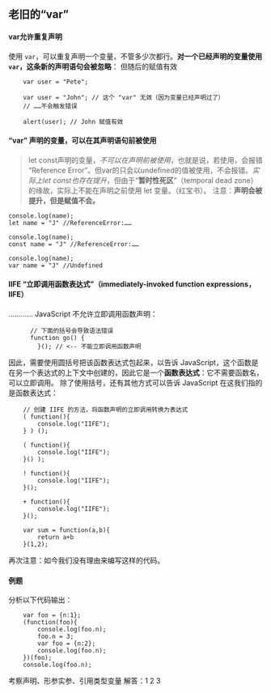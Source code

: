 ## 老旧的“var”

#### var允许重复声明
使用 `var`，可以重复声明一个变量，不管多少次都行。**对一个已经声明的变量使用 `var`，这条新的声明语句会被忽略**：
但随后的赋值有效
```
    var user = "Pete";

    var user = "John"; // 这个 "var" 无效（因为变量已经声明过了）
    // ……不会触发错误

    alert(user); // John 赋值有效
```

#### “var” 声明的变量，可以在其声明语句前被使用
> let const声明的变量，*不可以在声明前被使用*，也就是说，若使用，会报错 “Reference Error”。但var的只会以undefined的值被使用，不会报错。*实际上let const也存在提升*，但由于“**暂时性死区**”（temporal dead zone）的缘故，实际上不能在声明之前使用 let 变量。（红宝书）。
> 注意：**声明会被提升，但是赋值不会。**
```
console.log(name);
let name = "J" //ReferenceError:……

console.log(name);
const name = "J" //ReferenceError:……

console.log(name);
var name = "J" //Undefined
```

#### IIFE “立即调用函数表达式”（immediately-invoked function expressions，IIFE）
…………
JavaScript 不允许立即调用函数声明：

```
      // 下面的括号会导致语法错误
      function go() {
        }(); // <-- 不能立即调用函数声明
```

因此，需要使用圆括号把该函数表达式包起来，以告诉 JavaScript，这个函数是在另一个表达式的上下文中创建的，因此它是一个**函数表达式**：它不需要函数名，可以立即调用。
除了使用括号，还有其他方式可以告诉 JavaScript 在这我们指的是函数表达式：
```
    // 创建 IIFE 的方法，将函数声明的立即调用转换为表达式
    ( function(){
        console.log("IIFE");
    } ) ();

    ( function(){
        console.log("IIFE");
    }() );

    ! function(){
        console.log("IIFE");
    }();

    + function(){
        console.log("IIFE");
    }();

    var sum = function(a,b){
        return a+b
    }(1,2);
```
再次注意：如今我们没有理由来编写这样的代码。

#### 例题
分析以下代码输出：
```
    var foo = {n:1};
    (function(foo){
        console.log(foo.n);
        foo.n = 3;
        var foo = {n:2};
        console.log(foo.n);
    })(foo);
    console.log(foo.n);
```
考察声明、形参实参、引用类型变量
解答：1 2 3